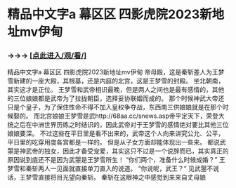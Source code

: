 # 精品中文字a 幕区区 四影虎院2023新地址mv伊甸

### →→→ <a href="http://3t3e.com/index.html">[点此进入/观/看/]</a>

精品中文字a 幕区区 四影虎院2023新地址mv伊甸
帝母殿，这是秦斩差人为王梦雪新建的一座大殿，其根基，还是内庭的北宫，这是王梦雪的封殿。
    坐北朝南，其实这才是正位。
    王梦雪和武帝相识最晚，但是两人之间也是最有感情的，其他的三位娘娘都是武帝为了拉拢朝臣，选择妥协联姻而成的。
    那个时候神武大帝还只是个皇子，为了保住性命不得不加入皇权争夺战，东西南三供娘娘就是在那个时候娶的。
    而北宫娘娘王梦雪是武http://68aa.cc/snews.asp帝平定天下，荣登大统之后在中洲世界历练之时结识的，因此武帝对于王梦雪的感情绝对要比其他三位娘娘要深。
    不过这些在平日里是看不出来的，武帝这个人向来讲究公允、公平，平日里的吃穿用度各宫都是一样的。
    但是从子女方面却能体现出一些来。
    都说武曌是神武帝的独女，因此才备受宠爱，其实这只不过是一个说辞而已，其实真正的原因说到底还不是因为武曌是王梦雪所生！
    “你们两个，准备什么时候成婚？”
    王梦雪和秦斩两人一见面就直接单刀直入的说道。
    “你说呢，武王？”
    见武曌不说话，王梦雪直接将目光望向秦斩。
    秦斩在这眼神之中感觉到来来自丈母娘
